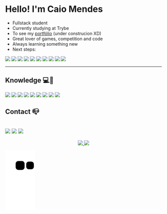 # Hello! I'm Caio Mendes

  - Fullstack student 
  - Currently studying at Trybe
  - To see my <a rel="noreferrer noopener" target="_blank" href="https://caiomendescm.github.io/">portfólio</a> (under construcion XD)
  - Great lover of games, competition and code
  - Always learning something new 
  - Next steps: 
  
  <img style="width: 48px" src="https://cdn.jsdelivr.net/gh/devicons/devicon/icons/react/react-original.svg" /> <img style="width: 48px" src="https://cdn.jsdelivr.net/gh/devicons/devicon/icons/redux/redux-original.svg" /> <img style="width: 48px" src="https://cdn.jsdelivr.net/gh/devicons/devicon/icons/bootstrap/bootstrap-original.svg" /> <img style="width: 48px" src="https://cdn.jsdelivr.net/gh/devicons/devicon/icons/mysql/mysql-original.svg" /> <img style="width: 48px" src="https://cdn.jsdelivr.net/gh/devicons/devicon/icons/nodejs/nodejs-original.svg" /> <img style="width: 48px" src="https://cdn.jsdelivr.net/gh/devicons/devicon/icons/mongodb/mongodb-original.svg" /> <img style="width: 48px" src="https://cdn.jsdelivr.net/gh/devicons/devicon/icons/python/python-original.svg" /> <img style="width: 48px" src="https://cdn.jsdelivr.net/gh/devicons/devicon/icons/cplusplus/cplusplus-original.svg" /> <img style="width: 48px" src="https://cdn.jsdelivr.net/gh/devicons/devicon/icons/flutter/flutter-original.svg" /> <img style="width: 48px" src="https://cdn.jsdelivr.net/gh/devicons/devicon/icons/typescript/typescript-original.svg" />


--- 

## Knowledge 💻🚀

<img style="width: 48px" src="https://cdn.jsdelivr.net/gh/devicons/devicon/icons/npm/npm-original-wordmark.svg" /> <img style="width: 48px" src="https://cdn.jsdelivr.net/gh/devicons/devicon/icons/git/git-original.svg" /> <img style="width: 48px" src="https://cdn.jsdelivr.net/gh/devicons/devicon/icons/github/github-original.svg" /> <img style="width: 48px" src="https://cdn.jsdelivr.net/gh/devicons/devicon/icons/html5/html5-original.svg" /> <img style="width: 48px" src="https://cdn.jsdelivr.net/gh/devicons/devicon/icons/css3/css3-original.svg" /> <img style="width: 48px" src="https://cdn.jsdelivr.net/gh/devicons/devicon/icons/javascript/javascript-original.svg" /> <img style="width: 48px" src="https://cdn.jsdelivr.net/gh/devicons/devicon/icons/java/java-original.svg" /> <img style="width: 48px" src="https://cdn.jsdelivr.net/gh/devicons/devicon/icons/c/c-original.svg" />
<img style="width: 48px" src="https://cdn.jsdelivr.net/gh/devicons/devicon/icons/bash/bash-original.svg" />

## Contact 📪

<a rel="noreferrer noopener" target="_blank" href="https://www.linkedin.com/in/caio-mendes-74a368222/"><img style="max-width: 100%" src="https://img.shields.io/badge/LinkedIn-0077B5?style=for-the-badge&logo=linkedin&logoColor=white"></a>
<a rel="noreferrer noopener" target="_blank" href="mailto: cacammoreno@gmail.com"><img style="max-width: 100%" src="https://img.shields.io/badge/Gmail-EBEBEB?style=for-the-badge&logo=gmail&logoColor=red"></a>
<a rel="noreferrer noopener" target="_blank" href="https://api.whatsapp.com/send?phone=5521966180832"><img style="max-width: 100%" src="https://img.shields.io/badge/Whatsapp-25D366?style=for-the-badge&logo=whatsapp&logoColor=white"></a>
---

<div align="center">
  <a href="https://github.com/caioMendesCM">
  <img height="180em" src="https://github-readme-stats.vercel.app/api?username=caioMendesCM&show_icons=true&theme=github_dark&include_all_commits=true&count_private=true"/>
  <img height="180em" src="https://github-readme-stats.vercel.app/api/top-langs/?username=caioMendesCM&layout=compact&langs_count=7&theme=github_dark"/>
</div>

![Snake animation](https://github.com/caioMendesCM/caioMendesCM/blob/output/github-contribution-grid-snake.svg)
